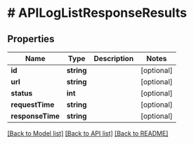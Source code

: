 # # APILogListResponseResults

## Properties

Name | Type | Description | Notes
------------ | ------------- | ------------- | -------------
**id** | **string** |  | [optional]
**url** | **string** |  | [optional]
**status** | **int** |  | [optional]
**requestTime** | **string** |  | [optional]
**responseTime** | **string** |  | [optional]

[[Back to Model list]](../../README.md#models) [[Back to API list]](../../README.md#endpoints) [[Back to README]](../../README.md)
